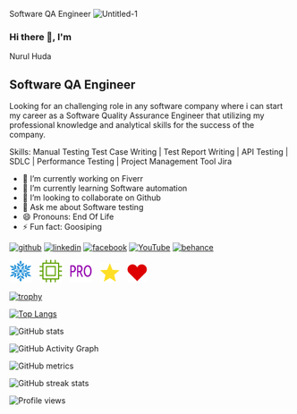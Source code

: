 Software QA Engineer
![Untitled-1](https://github.com/prantoahmed/prantoahmed/assets/30936060/db3e10f0-8f52-4b14-a965-fdf0e995d4e2)

### Hi there 👋, I'm
Nurul Huda
## Software QA Engineer
Looking for an challenging role in any software company where i can start my career as a Software Quality Assurance Engineer that utilizing my professional knowledge and analytical skills for the success of the company.

Skills:   Manual Testing Test Case Writing | Test Report Writing | API Testing | SDLC | Performance Testing | Project Management Tool Jira

- 🔭 I’m currently working on Fiverr 
- 🌱 I’m currently learning Software automation
- 👯 I’m looking to collaborate on Github 
- 💬 Ask me about Software testing
- 😄 Pronouns: End Of Life 
- ⚡ Fun fact: Goosiping 


[<img src='https://cdn.jsdelivr.net/npm/simple-icons@3.0.1/icons/github.svg' alt='github' height='40'>](https://github.com/prantoahmed)  [<img src='https://cdn.jsdelivr.net/npm/simple-icons@3.0.1/icons/linkedin.svg' alt='linkedin' height='40'>](https://www.linkedin.com/in/nurul-huda-749a3117b//)  [<img src='https://cdn.jsdelivr.net/npm/simple-icons@3.0.1/icons/facebook.svg' alt='facebook' height='40'>](https://www.facebook.com/prantoahmed11)  [<img src='https://cdn.jsdelivr.net/npm/simple-icons@3.0.1/icons/youtube.svg' alt='YouTube' height='40'>](https://www.youtube.com/channel/prantoahmed900)  [<img src='https://cdn.jsdelivr.net/npm/simple-icons@3.0.1/icons/behance.svg' alt='behance' height='40'>](prantoahmed900)  

<a href='https://archiveprogram.github.com/'><img src='https://raw.githubusercontent.com/acervenky/animated-github-badges/master/assets/acbadge.gif' width='40' height='40'></a> <a href='https://docs.github.com/en/developers'><img src='https://raw.githubusercontent.com/acervenky/animated-github-badges/master/assets/devbadge.gif' width='40' height='40'></a> <a href='https://github.com/pricing'><img src='https://raw.githubusercontent.com/acervenky/animated-github-badges/master/assets/pro.gif' width='40' height='40'></a> <a href='https://stars.github.com/'><img src='https://raw.githubusercontent.com/acervenky/animated-github-badges/master/assets/starbadge.gif' width='35' height='35'></a> <a href='https://docs.github.com/en/github/supporting-the-open-source-community-with-github-sponsors'><img src='https://raw.githubusercontent.com/acervenky/animated-github-badges/master/assets/sponsorbadge.gif' width='35' height='35'></a> 

[![trophy](https://github-profile-trophy.vercel.app/?username=prantoahmed)](https://github.com/ryo-ma/github-profile-trophy)

[![Top Langs](https://github-readme-stats.vercel.app/api/top-langs/?username=prantoahmed)](https://github.com/anuraghazra/github-readme-stats)

![GitHub stats](https://github-readme-stats.vercel.app/api?username=prantoahmed&show_icons=true)  

![GitHub Activity Graph](https://activity-graph.herokuapp.com/graph?username=prantoahmed)  

![GitHub metrics](https://metrics.lecoq.io/prantoahmed)  

![GitHub streak stats](https://github-readme-streak-stats.herokuapp.com/?user=prantoahmed)  

![Profile views](https://gpvc.arturio.dev/prantoahmed)  
